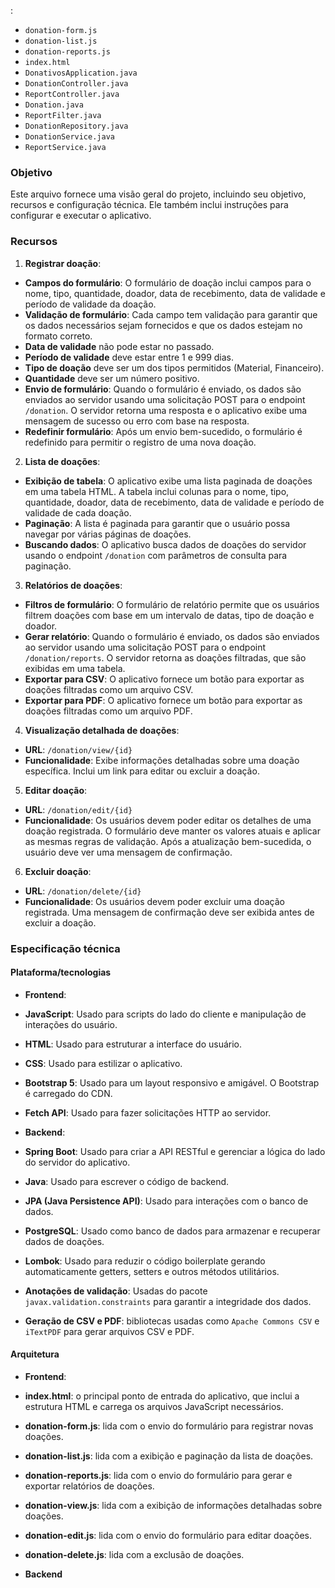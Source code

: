 :

- `donation-form.js`
- `donation-list.js`
- `donation-reports.js`
- `index.html`
- `DonativosApplication.java`
- `DonationController.java`
- `ReportController.java`
- `Donation.java`
- `ReportFilter.java`
- `DonationRepository.java`
- `DonationService.java`
- `ReportService.java`

### Objetivo

Este arquivo fornece uma visão geral do projeto, incluindo seu objetivo, recursos e configuração técnica. Ele também inclui instruções para configurar e executar o aplicativo.

### Recursos

1. **Registrar doação**:
- **Campos do formulário**: O formulário de doação inclui campos para o nome, tipo, quantidade, doador, data de recebimento, data de validade e período de validade da doação.
- **Validação de formulário**: Cada campo tem validação para garantir que os dados necessários sejam fornecidos e que os dados estejam no formato correto.
- **Data de validade** não pode estar no passado.
- **Período de validade** deve estar entre 1 e 999 dias.
- **Tipo de doação** deve ser um dos tipos permitidos (Material, Financeiro).
- **Quantidade** deve ser um número positivo.
- **Envio de formulário**: Quando o formulário é enviado, os dados são enviados ao servidor usando uma solicitação POST para o endpoint `/donation`. O servidor retorna uma resposta e o aplicativo exibe uma mensagem de sucesso ou erro com base na resposta.
- **Redefinir formulário**: Após um envio bem-sucedido, o formulário é redefinido para permitir o registro de uma nova doação.

2. **Lista de doações**:
- **Exibição de tabela**: O aplicativo exibe uma lista paginada de doações em uma tabela HTML. A tabela inclui colunas para o nome, tipo, quantidade, doador, data de recebimento, data de validade e período de validade de cada doação.
- **Paginação**: A lista é paginada para garantir que o usuário possa navegar por várias páginas de doações.
- **Buscando dados**: O aplicativo busca dados de doações do servidor usando o endpoint `/donation` com parâmetros de consulta para paginação.

3. **Relatórios de doações**:
- **Filtros de formulário**: O formulário de relatório permite que os usuários filtrem doações com base em um intervalo de datas, tipo de doação e doador.
- **Gerar relatório**: Quando o formulário é enviado, os dados são enviados ao servidor usando uma solicitação POST para o endpoint `/donation/reports`. O servidor retorna as doações filtradas, que são exibidas em uma tabela.
- **Exportar para CSV**: O aplicativo fornece um botão para exportar as doações filtradas como um arquivo CSV.
- **Exportar para PDF**: O aplicativo fornece um botão para exportar as doações filtradas como um arquivo PDF.

4. **Visualização detalhada de doações**:
- **URL**: `/donation/view/{id}`
- **Funcionalidade**: Exibe informações detalhadas sobre uma doação específica. Inclui um link para editar ou excluir a doação.

5. **Editar doação**:
- **URL**: `/donation/edit/{id}`
- **Funcionalidade**: Os usuários devem poder editar os detalhes de uma doação registrada. O formulário deve manter os valores atuais e aplicar as mesmas regras de validação. Após a atualização bem-sucedida, o usuário deve ver uma mensagem de confirmação.

6. **Excluir doação**:
- **URL**: `/donation/delete/{id}`
- **Funcionalidade**: Os usuários devem poder excluir uma doação registrada. Uma mensagem de confirmação deve ser exibida antes de excluir a doação.

### Especificação técnica

#### Plataforma/tecnologias

- **Frontend**:
- **JavaScript**: Usado para scripts do lado do cliente e manipulação de interações do usuário.
- **HTML**: Usado para estruturar a interface do usuário.
- **CSS**: Usado para estilizar o aplicativo.
- **Bootstrap 5**: Usado para um layout responsivo e amigável. O Bootstrap é carregado do CDN.
- **Fetch API**: Usado para fazer solicitações HTTP ao servidor.

- **Backend**:
- **Spring Boot**: Usado para criar a API RESTful e gerenciar a lógica do lado do servidor do aplicativo.
- **Java**: Usado para escrever o código de backend.
- **JPA (Java Persistence API)**: Usado para interações com o banco de dados.
- **PostgreSQL**: Usado como banco de dados para armazenar e recuperar dados de doações.
- **Lombok**: Usado para reduzir o código boilerplate gerando automaticamente getters, setters e outros métodos utilitários.
- **Anotações de validação**: Usadas do pacote `javax.validation.constraints` para garantir a integridade dos dados.
- **Geração de CSV e PDF**: bibliotecas usadas como `Apache Commons CSV` e `iTextPDF` para gerar arquivos CSV e PDF.

#### Arquitetura

- **Frontend**:
- **index.html**: o principal ponto de entrada do aplicativo, que inclui a estrutura HTML e carrega os arquivos JavaScript necessários.
- **donation-form.js**: lida com o envio do formulário para registrar novas doações.
- **donation-list.js**: lida com a exibição e paginação da lista de doações.
- **donation-reports.js**: lida com o envio do formulário para gerar e exportar relatórios de doações.
- **donation-view.js**: lida com a exibição de informações detalhadas sobre doações.
- **donation-edit.js**: lida com o envio do formulário para editar doações.
- **donation-delete.js**: lida com a exclusão de doações.

- **Backend**